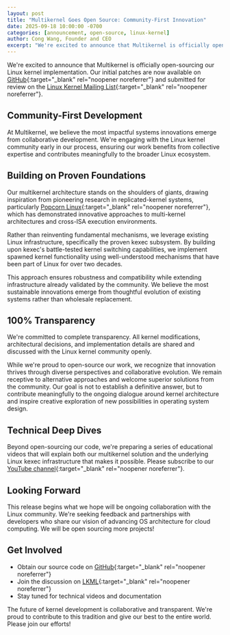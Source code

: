 ```yaml
---
layout: post
title: "Multikernel Goes Open Source: Community-First Innovation"
date: 2025-09-18 10:00:00 -0700
categories: [announcement, open-source, linux-kernel]
author: Cong Wang, Founder and CEO
excerpt: "We're excited to announce that Multikernel is officially open-sourcing our Linux kernel implementation, engaging with the Linux kernel community early in our process."
---
```


We're excited to announce that Multikernel is officially open-sourcing our Linux kernel implementation. Our initial patches are now available on [GitHub](https://github.com/multikernel/linux/commits/multikernel-part-1/){:target="_blank" rel="noopener noreferrer"} and submitted for review on the [Linux Kernel Mailing List](https://lore.kernel.org/lkml/20250918222607.186488-1-xiyou.wangcong@gmail.com/){:target="_blank" rel="noopener noreferrer"}.

## Community-First Development

At Multikernel, we believe the most impactful systems innovations emerge from collaborative development. We're engaging with the Linux kernel community early in our process, ensuring our work benefits from collective expertise and contributes meaningfully to the broader Linux ecosystem.

## Building on Proven Foundations

Our multikernel architecture stands on the shoulders of giants, drawing inspiration from pioneering research in replicated-kernel systems, particularly [Popcorn Linux](https://popcornlinux.org/){:target="_blank" rel="noopener noreferrer"}, which has demonstrated innovative approaches to multi-kernel architectures and cross-ISA execution environments.

Rather than reinventing fundamental mechanisms, we leverage existing Linux infrastructure, specifically the proven kexec subsystem. By building upon kexec's battle-tested kernel switching capabilities, we implement spawned kernel functionality using well-understood mechanisms that have been part of Linux for over two decades.

This approach ensures robustness and compatibility while extending infrastructure already validated by the community. We believe the most sustainable innovations emerge from thoughtful evolution of existing systems rather than wholesale replacement.

## 100% Transparency

We're committed to complete transparency. All kernel modifications, architectural decisions, and implementation details are shared and discussed with the Linux kernel community openly.

While we're proud to open-source our work, we recognize that innovation thrives through diverse perspectives and collaborative evolution. We remain receptive to alternative approaches and welcome superior solutions from the community. Our goal is not to establish a definitive answer, but to contribute meaningfully to the ongoing dialogue around kernel architecture and inspire creative exploration of new possibilities in operating system design.

## Technical Deep Dives

Beyond open-sourcing our code, we're preparing a series of educational videos that will explain both our multikernel solution and the underlying Linux kexec infrastructure that makes it possible. Please subscribe to our [YouTube channel](https://www.youtube.com/@multikernel-tech){:target="_blank" rel="noopener noreferrer"}.

## Looking Forward

This release begins what we hope will be ongoing collaboration with the Linux community. We're seeking feedback and partnerships with developers who share our vision of advancing OS architecture for cloud computing. We will be open sourcing more projects!

## Get Involved

- Obtain our source code on [GitHub](https://github.com/multikernel/linux/commits/multikernel-part-1/){:target="_blank" rel="noopener noreferrer"}
- Join the discussion on [LKML](https://lore.kernel.org/lkml/20250918222607.186488-1-xiyou.wangcong@gmail.com/){:target="_blank" rel="noopener noreferrer"}
- Stay tuned for technical videos and documentation

The future of kernel development is collaborative and transparent. We're proud to contribute to this tradition and give our best to the entire world. Please join our efforts!
